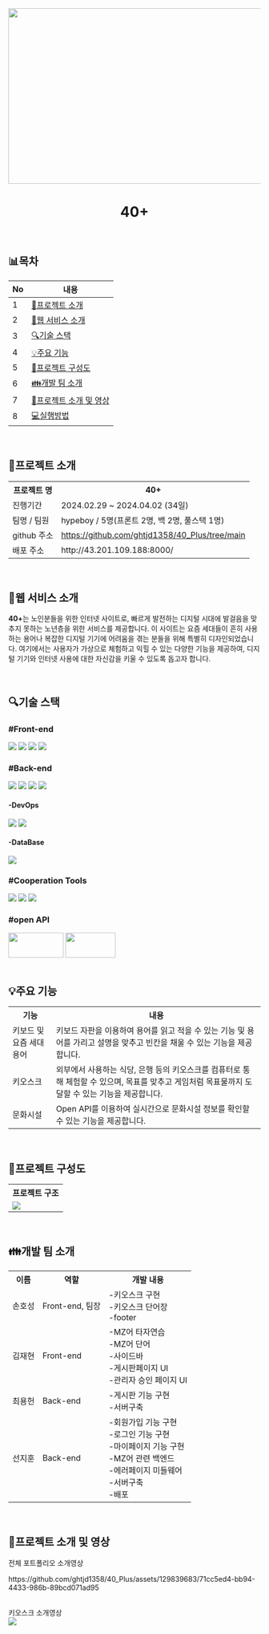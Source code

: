 <div align="center">
    <img src="https://github.com/ghtjd1358/40_Plus/assets/129839683/20b497dc-0976-4fcf-9a76-cceefd1888d1" width="800" height="350">
    <h1>40+</h1>
    <br/>
</div>
<h2>📊목차</h2>
<table>
    <thead>
        <tr>
            <th>No</th>
            <th>내용</th>
        </tr>
    </thead>
    <tbody>
        <tr>
            <td>1</td>
            <td><a href="#프로젝트-소개">💁프로젝트 소개</a></td>
        </tr>
       <tr>
            <td>2</td>
            <td><a href="#웹-서비스-소개">👷웹 서비스 소개</a></td>
        </tr>
       <tr>
            <td>3</td>
            <td><a href="#기술-스택">🔍기술 스택</a></td>
        </tr>
       <tr>
            <td>4</td>
            <td><a href="#주요-기능">💡주요 기능</a></td>
        </tr>
       <tr>
            <td>5</td>
            <td><a href="#프로젝트-구성도">📂프로젝트 구성도</a></td>
        </tr>
       <tr>
            <td>6</td>
            <td><a href="#개발-팀-소개">👪개발 팀 소개</a></td>
        </tr>
           <tr>
            <td>7</td>
            <td><a href="#프로젝트-소개-및-영상">📱프로젝트 소개 및 영상</a></td>
        </tr>
       <tr>
            <td>8</td>
            <td><a href="#실행-방법">💻실행방법</a></td>
        </tr>
    </tbody>
</table><br>

<h2>💁프로젝트 소개</h2>
<table>
  <tr>
    <th>프로젝트 명</th>
    <th>40+</th>
  </tr>
  <tr>
    <td>진행기간</td>
    <td>2024.02.29 ~ 2024.04.02 (34일)</td>
  </tr>
  <tr>
    <td>팀명 / 팀원</td>
    <td>hypeboy / 5명(프론트 2명, 백 2명, 풀스택 1명)</td>
  </tr>
  <tr>
    <td>github 주소</td>
    <td><a href="https://github.com/ghtjd1358/40_Plus">https://github.com/ghtjd1358/40_Plus/tree/main</a></td>
  </tr>
  <tr>
    <td>배포 주소</td>
    <td>http://43.201.109.188:8000/</td>
  </tr>
</table><br>

<h2>👷웹 서비스 소개</h2>
<p>
 <strong>40+</strong>는 노인분들을 위한 인터넷 사이트로, 빠르게 발전하는 디지털 시대에 발걸음을 맞추지 못하는 노년층을 위한 서비스를 제공합니다. 이 사이트는 요즘 세대들이 흔히 사용하는 용어나 복잡한 디지털 기기에 어려움을 겪는 분들을 위해 특별히 디자인되었습니다. 여기에서는 사용자가 가상으로 체험하고 익힐 수 있는 다양한 기능을 제공하여, 디지털 기기와 인터넷 사용에 대한 자신감을 키울 수 있도록 돕고자 합니다.
</p><br>

<h2>🔍기술 스택</h2>

<h3>#Front-end</h3>
<div>
<img src="https://img.shields.io/badge/html5-E34F26?style=for-the-badge&logo=html5&logoColor=white">
<img src="https://img.shields.io/badge/css3-B4CA65?style=for-the-badge&logo=css3&logoColor=white">
<img src="https://img.shields.io/badge/javascript-F7DF1E?style=for-the-badge&logo=javascript&logoColor=white">
<img src="https://img.shields.io/badge/ejs-F7DF1E?style=for-the-badge&logo=ejs&logoColor=white">
</div>

<h3>#Back-end</h3>
<div>
    <img src="https://img.shields.io/badge/Nodejs-339933?style=for-the-badge&logo=Nodejs&logoColor=white">
    <img src="https://img.shields.io/badge/dotenv-ECD53F?style=for-the-badge&logo=dotenv&logoColor=white">
    <img src="https://img.shields.io/badge/axios-5A29E4?style=for-the-badge&logo=axios&logoColor=white">
    <img src="https://camo.githubusercontent.com/647be0ace0f0e732856a6544ad4180089524e42342be493bf4acaecb141f687e/68747470733a2f2f696d672e736869656c64732e696f2f62616467652f4a57542d3030303030302e7376673f7374796c653d666f722d7468652d6261646765266c6f676f3d6a736f6e776562746f6b656e73266c6f676f436f6c6f723d7768697465" data-canonical-src="https://img.shields.io/badge/JWT-000000.svg?style=for-the-badge&amp;logo=jsonwebtokens&amp;logoColor=white" style="max-width: 100%;">
</div>

<h4>-DevOps</h4>
<div>
    <img src="https://img.shields.io/badge/amazonec2-FF9900?style=for-the-badge&logo=amazonec2&logoColor=white">
    <img src="https://img.shields.io/badge/amazons3-569A31?style=for-the-badge&logo=amazons3&logoColor=white">
</div>

<h4>-DataBase</h4>
<div>
    <img src="https://img.shields.io/badge/mysql-4479A1?style=for-the-badge&logo=mysqly&logoColor=white">
</div>

<h3>#Cooperation Tools</h3>
<div>
    <img src="https://img.shields.io/badge/github-181717?style=for-the-badge&logo=github&logoColor=white">
    <img src="https://img.shields.io/badge/figma-F24E1E?style=for-the-badge&logo=figma&logoColor=white">
    <img src="https://img.shields.io/badge/notion-000000?style=for-the-badge&logo=notion&logoColor=white">
</div>

<h3>#open API</h3>
    <div>
    <a href="https://www.data4library.kr/themaDataL" target="_blank"><img src="https://github.com/ghtjd1358/40_Plus/assets/129839683/25093ebb-f08a-4bd0-b516-5b5ca031558e" width="110" height="50"></a>
     <a href="https://www.culture.go.kr/data/page/guide/openapiGuide.do" target="_blank"><img src="https://github.com/ghtjd1358/40_Plus/assets/129839683/2f2cd881-b13e-4b84-a9cb-bb64dcd07f80" width="100" height="50"></a>
    </div><br>


<h2>💡주요 기능</h2>
<table>
    <tr>
        <th>기능</th>
        <th>내용</th>
    </tr>
    <tr>
        <td>
            키보드 및 요즘 세대 용어
        </td>
        <td>
            키보드 자판을 이용하여 용어를 읽고 적을 수 있는 기능 및 용어를 가리고 설명을 맞추고 빈칸을 채울 수 있는 기능을 제공합니다.
        </td>
    </tr>
     <tr>
        <td>
           키오스크
        </td>
        <td>
            외부에서 사용하는 식당, 은행 등의 키오스크를 컴퓨터로 통해 체험할 수 있으며, 목표를 맞추고 게임처럼 목표물까지 도달할 수 있는 기능을 제공합니다.
        </td>
    </tr>
     <tr>
        <td>
            문화시설
        </td>
        <td>
            Open API를 이용하여 실시간으로 문화시설 정보를 확인할 수 있는 기능을 제공합니다.
        </td>
    </tr>
</table><br>

<h2>📂프로젝트 구성도</h2>
<table>
    <tr>
        <th>프로젝트 구조</th>
    </tr>
    <tr>
        <td><img src="https://github.com/ghtjd1358/40_Plus/assets/129839683/796998a7-3d77-4dc7-b07f-34f87e839ffb"></td>
    </tr>
</table><br>

<h2>👪개발 팀 소개</h2>
<!-- <table>
    <tr>
        <td><img src="" alt="손호성"></td>
        <td><img src="" alt="김재현"></td>
        <td><img src="" alt="최진"></td>
        <td><img src="" alt="최용헌"></td>
        <td><img src="" alt="선지훈"></td>
    </tr>
    <tr>
        <td>손호성(front-end, 팀장)</td>
        <td>김재현(front-end)</td>
        <td>최용헌(back-end)</td>
        <td>선지훈(back-end)</td>
        <td>최(full-stack)</td>
    </tr>
</table><br> -->

<table>
    <tr>
        <th>이름</th>
        <th>역할</th>
        <th>개발 내용</th>
    </tr>
    <tr>
        <td>손호성</td>
        <td>Front-end, 팀장</td>
        <td>
            -키오스크 구현<br>
            -키오스크 단어장<br>
            -footer<br>
        </td>
    </tr>
    <tr>
        <td>김재현</td>
        <td>Front-end</td>
        <td>
            -MZ어 타자연습<br>
            -MZ어 단어<br>
            -사이드바<br>
            -게시판페이지 UI<br>
            -관리자 승인 페이지 UI<br>
        </td>
    </tr>
     <tr>
        <td>최용헌</td>
        <td>Back-end</td>
        <td>
            -게시판 기능 구현<br>
            -서버구축<br>
        </td>
    </tr>
    <tr>
        <td>선지훈</td>
        <td>Back-end</td>
        <td>
            -회원가입 기능 구현<br>
            -로그인 기능 구현<br>
            -마이페이지 기능 구현<br>
            -MZ어 관련 백엔드<br>
            -에러페이지 미들웨어<br>
            -서버구축<br>
            -배포
        </td>
    </tr>
</table><br>

<h2>📱프로젝트 소개 및 영상</h2>
전체 포트폴리오 소개영상<br>
<p>https://github.com/ghtjd1358/40_Plus/assets/129839683/71cc5ed4-bb94-4433-986b-89bcd071ad95</p><br>
키오스크 소개영상<br>
<img src="https://github.com/user-attachments/assets/823065f6-0919-4d74-a7f9-a4c1b86f002f">




